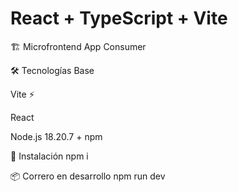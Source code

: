 # React + TypeScript + Vite

🏗️ Microfrontend App Consumer

🛠️ Tecnologías Base

Vite ⚡

React

Node.js 18.20.7 + npm

🚀 Instalación
npm i

📦 Correro en desarrollo
npm run dev